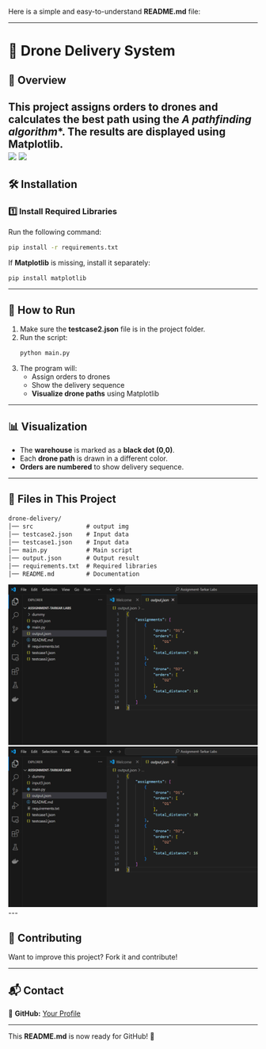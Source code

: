 Here is a simple and easy-to-understand **README.md** file:  

---

# 🚀 Drone Delivery System  

## 📌 Overview  
This project assigns orders to drones and calculates the best path using the **A* pathfinding algorithm**. The results are displayed using **Matplotlib**.  
<img src="https://raw.githubusercontent.com/siranjeevi2001/propblemSolving-SkyGo-Drone-Delivery/main/src/case2.png" width="600">
<img src="https://raw.githubusercontent.com/siranjeevi2001/propblemSolving-SkyGo-Drone-Delivery/main/src/case2-op.png" width="600">
---

## 🛠️ Installation  

### 1️⃣ Install Required Libraries  
Run the following command:  
```bash
pip install -r requirements.txt
```

If **Matplotlib** is missing, install it separately:  
```bash
pip install matplotlib
```

---

## 📜 How to Run  
1. Make sure the **testcase2.json** file is in the project folder.  
2. Run the script:  
   ```bash
   python main.py
   ```
3. The program will:  
   - Assign orders to drones  
   - Show the delivery sequence  
   - **Visualize drone paths** using Matplotlib  

---

## 📊 Visualization  
- The **warehouse** is marked as a **black dot (0,0)**.  
- Each **drone path** is drawn in a different color.  
- **Orders are numbered** to show delivery sequence.  

---

## 📁 Files in This Project  

```
drone-delivery/
│── src               # output img
│── testcase2.json    # Input data
│── testcase1.json    # Input data
│── main.py           # Main script
│── output.json       # Output result
│── requirements.txt  # Required libraries
│── README.md         # Documentation
```
<img src="https://raw.githubusercontent.com/siranjeevi2001/problemSolving-SkyGo-Drone-Delivery/main/src/case1-op.png" width="600">
<img src="https://raw.githubusercontent.com/siranjeevi2001/problemSolving-SkyGo-Drone-Delivery/main/src/case1-op.png" width="600">
---

## 📢 Contributing  
Want to improve this project? Fork it and contribute!  

---

## 📬 Contact  
🔗 **GitHub:** [Your Profile](https://github.com/your-username)  

---

This **README.md** is now ready for GitHub! 🚀
